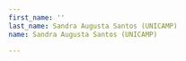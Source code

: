 ```yaml
---
first_name: ''
last_name: Sandra Augusta Santos (UNICAMP)
name: Sandra Augusta Santos (UNICAMP)

---
```


